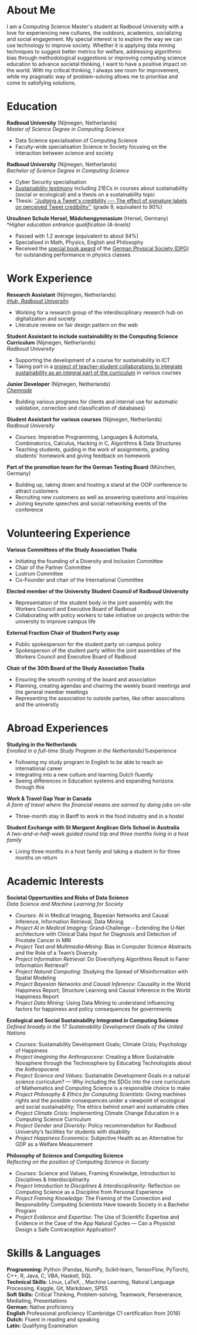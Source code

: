 # About Me
I am a Computing Science Master's student at Radboud University with a love for experiencing new cultures, the outdoors, academics, socializing and social engagement. My special interest is to explore the way we can use technology to improve society. Whether it is applying data mining techniques to suggest better metrics for welfare, addressing algorithmic bias through methodological suggestions or improving computing science education to advance societal thinking, I want to have a positive impact on the world. With my critical thinking, I always see room for improvement, while my pragmatic way of problem-solving allows me to prioritise and come to satisfying solutions. 

# Education
**Radboud University**  (Nijmegen, Netherlands)  
*Master of Science Degree in Computing Science*   
- Data Science specialisation of Computing Science
- Faculty-wide specialisation Science in Society focusing on the interaction between science and society

**Radboud University** (Nijmegen, Netherlands)  
*Bachelor of Science Degree in Computing Science*   
- Cyber Security specialisation
- [Sustainability testimony](https://www.ru.nl/sustainability/education/sustainability-testimony/) including 21ECs in courses about sustainability (social or ecological) and a thesis on a sustainability topic
- Thesis: [''Judging a Tweet's credibility ---  The effect of signature labels on perceived Tweet credibility''](https://www.cs.ru.nl/bachelors-theses/2022/Marie-Sophie_Simon___1023848___Judging_a_Tweets_credibility_-_The_effect_of_signature_labels_on_perceived_Tweet_credibility.pdf) (grade 9, equivalent to 90%)

**Ursulinen Schule Hersel, Mädchengymnasium** (Hersel, Germany)   
**Higher education entrance qualification (A-levels)*
- Passed with 1.2 average (equivalent to about 94%)
- Specialised in Math, Physics, English and Philosophy
- Received the [special book award](https://www.dpg-physik.de/auszeichnungen/dpg-preise/abiturpreis) of the [German Physical Society (DPG)](https://www.dpg-physik.de/) for outstanding performance in physics classes

# Work Experience
**Research Assistant** (Nijmegen, Netherlands)    
[*iHub, Radboud University*](https://ihub.ru.nl/)
- Working for a research group of the interdisciplinary research hub on digitalization and society
- Literature review on fair design pattern on the web

**Student Assistant to include sustainability in the Computing Science Curriculum** (Nijmegen, Netherlands)   
*Radboud University*
- Supporting the development of a course for sustainability in ICT
- Taking part in a [project of teacher-student collaborations to integrate sustainability as an integral part of the curriculum](https://www.ru.nl/en/research/research-projects/you-have-a-part-to-play) in various courses

**Junior Developer** (Nijmegen, Netherlands)   
[*Chemrade*](https://www.chemrade.nl/nl/home)
- Building various programs for clients and internal use for automatic validation, correction and classification of databases}

**Student Assistant for various courses** (Nijmegen, Netherlands)   
*Radboud University*
- *Courses:* Imperative Programming, Languages & Automata, Combinatorics, Calculus, Hacking in C, Algorithms & Data Structures
- Teaching students, guiding in the work of assignments, grading students' homework and giving feedback on homework

**Part of the promotion team for the German Testing Board** (München, Germany)   
- Building up, taking down and hosting a stand at the OOP conference to attract customers
- Recruiting new customers as well as answering questions and inquiries
- Joining keynote speeches and social networking events of the conference

# Volunteering Experience
**Various Committees of the Study Association Thalia**
- Initiating the founding of a Diversity and Inclusion Committee
- Chair of the Partner Committee
- Lustrum Committee 
- Co-Founder and chair of the International Committee
    
**Elected member of the University Student Council of Radboud University**
- Representation of the student body in the joint assembly with the Workers Council and Executive Board of Radboud
- Collaborating with policy workers to take initiative on projects within the university to improve campus life

**External Fraction Chair of Student Party asap**
- Public spokesperson for the student party on campus policy
- Spokesperson of the student party within the joint assemblies of the Workers Council and Executive Board of Radboud

**Chair of the 30th Board of the Study Association Thalia**
- Ensuring the smooth running of the board and association
- Planning, creating agendas and chairing the weekly board meetings and the general member meetings
- Representing the association to outside parties, like other assocations and the university

# Abroad Experiences
**Studying in the Netherlands**    
*Enrolled in a full-time Study Program in the Netherlands*}%experience
- Following my study program in English to be able to reach an international career
- Integrating into a new culture and learning Dutch fluently
- Seeing differences in Education systems and expanding horizons through this

**Work & Travel Gap Year in Canada**    
*A form of travel where the financial means are earned by doing jobs on-site*
- Three-month stay in Banff to work in the food industry and in a hostel

**Student Exchange with St Margaret Anglican Girls School in Australia**   
*A two-and-a-half-week guided round trip and three months living in a host family*
- Living three months in a host family and taking a student in for three months on return

# Academic Interests
**Societal Opportunities and Risks of Data Science**  
*Data Science and Machine Learning for Society*  
- *Courses:* AI in Medical Imaging, Bayesian Networks and Causal Inference, Information Retrieval, Data Mining
- *Project AI in Medical Imaging:* Grand‑Challenge – Extending the U‑Net architecture with Clinical Data Input for Diagnosis and Detection of Prostate Cancer in MRI
- *Project Text and Multimedia‑Mining:* Bias in Computer Science Abstracts and the Role of a Team’s Diversity
- *Project Information Retrieval:* Do Diversifying Algorithms Result in Fairer Information Retrieval?
- *Project Natural Computing:* Studying the Spread of Misinformation with Spatial Modeling
- *Project Bayesian Networks and Causal Inference:* Causality in the World Happiness Report; Structure Learning and Causal Inference in the World Happiness Report
- *Project Data Mining:* Using Data Mining to understand influencing factors for happiness and policy consequences for governments  

**Ecological and Social Sustainability Integrated in Computing Science**
*Defined broadly in the 17 Sustainability Development Goals of the United Nations*  

- *Courses:* Sustainability Development Goals; Climate Crisis; Psychology of Happiness
- *Project Imagining the Anthropocene:* Creating a More Sustainable Noosphere through the Technosphere by Educating Technologists about the Anthropocene
- *Project Science and Values:* Sustainable Development Goals in a natural science curriculum? — Why including the SDGs into the core curriculum of Mathematics and Computing Science is a responsible choice to make
- *Project Philosophy & Ethics for Computing Scientists:* Giving machines rights and the possible consequences under a viewpoint of ecological and social sustainability; The ethics behind smart and sustainable cities
- *Project Climate Crisis:* Implementing Climate Change Education in a Computing Science Curriculum
- *Project Gender and Diversity:* Policy recommendation for Radboud University’s facilities for students with disability
- *Project Happiness Economics:* Subjective Health as an Alternative for GDP as a Welfare Measurement   

**Philosophy of Science and Computing Science**  
*Reflecting on the position of Computing Science in Society*  
- *Courses:* Science and Values, Framing Knowledge, Introduction to Disciplines & Interdisciplinarity
- *Project Introduction to Disciplines & Interdisciplinarity:* Reflection on Computing Science as a Discipline from Personal Experience
- *Project Framing Knowledge:* The Framing of the Connection and Responsibility Computing Scientists Have towards Society in a Bachelor Program
- *Project Evidence and Expertise:* The Use of Scientific Expertise and Evidence in the Case of the App Natural Cycles — Can a Physicist Design a Safe Contraception Application?

# Skills & Languages
**Programming:** Python (Pandas, NumPy, Scikit‑learn, TensorFlow, PyTorch), C++, R, Java, C, VBA, Haskell, SQL    
**Technical Skills:** Linux, LaTeX, , Machine Learning, Natural Language Processing, Kaggle, Git, Markdown, SPSS   
**Soft Skills:**  Critical Thinking, Problem-solving, Teamwork, Perseverance, Mediating, Presentations    
**German:** Native proficiency   
**English** Professional proficiency (Cambridge C1 certification from 2016)   
**Dutch:** Fluent in reading and speaking   
**Latin:** Qualifying Examination
